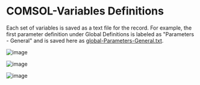 # COMSOL-Variables Definitions

Each set of variables is saved as a text file for the record. For example, the first parameter definition under Global Definitions is
labeled as "Parameters - General" and is saved here as [global-Parameters-General.txt](https://github.com/leticiaMsci/Masters-Numerical-Repo/blob/main/COMSOL-Variables/global-Parameters-General.txt).

![image](https://user-images.githubusercontent.com/70443015/180096517-5ec081cb-4952-45e3-a61c-26eb74ac7b72.png)

![image](https://user-images.githubusercontent.com/70443015/180096711-5ac8a8bf-c15b-423c-a4c9-7f80d892bad1.png)

![image](https://user-images.githubusercontent.com/70443015/180097223-12fd917e-87e7-4ac0-a962-4164286b7bec.png)

